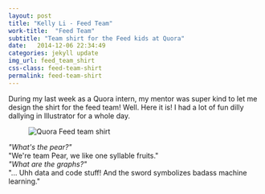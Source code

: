 ```yaml
---
layout: post
title: "Kelly Li - Feed Team"
work-title:  "Feed Team"
subtitle: "Team shirt for the Feed kids at Quora"
date:   2014-12-06 22:34:49
categories: jekyll update
img_url: feed_team_shirt
css-class: feed-team-shirt
permalink: feed-team-shirt
---
```

<section>
During my last week as a Quora intern, my mentor was super kind to let me design the shirt for the feed team! Well. Here it is! I had a lot of fun dilly dallying in Illustrator for a whole day.
</section>

<figure>
  <img src="{{'/img/feed_team_shirt.png' | prepend: site.baseurl}}" alt="Quora Feed team shirt">
</figure>

<section>
  <em>"What's the pear?"</em><br>
  "We're team Pear, we like one syllable fruits."<br>
  <em>"What are the graphs?"</em><br>
  "... Uhh data and code stuff! And the sword symbolizes badass machine learning."
</section>